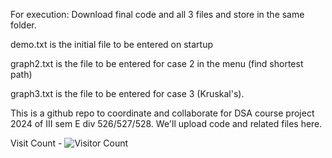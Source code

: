 For execution: Download final code and all 3 files and store in the same folder.

demo.txt is the initial file to be entered on startup

graph2.txt is the file to be entered for case 2 in the menu (find shortest path)

graph3.txt is the file to be entered for case 3 (Kruskal's).

This is a github repo to coordinate and collaborate for DSA course project 2024 of III sem E div 526/527/528.
We'll upload code and related files here.

Visit Count - ![Visitor Count](https://profile-counter.glitch.me/{Vineet654}/count.svg)
